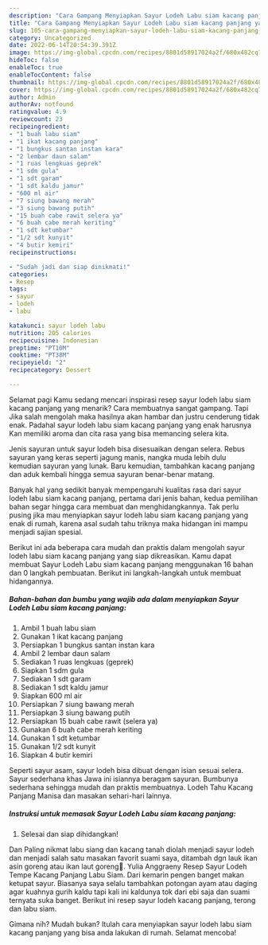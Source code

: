 ```yaml
---
description: "Cara Gampang Menyiapkan Sayur Lodeh Labu siam kacang panjang yang Enak}"
title: "Cara Gampang Menyiapkan Sayur Lodeh Labu siam kacang panjang yang Enak}"
slug: 105-cara-gampang-menyiapkan-sayur-lodeh-labu-siam-kacang-panjang-yang-enak
category: Uncategorized
date: 2022-06-14T20:54:39.391Z
image: https://img-global.cpcdn.com/recipes/8801d58917024a2f/680x482cq70/sayur-lodeh-labu-siam-kacang-panjang-foto-resep-utama.jpg
hideToc: false
enableToc: true
enableTocContent: false
thumbnail: https://img-global.cpcdn.com/recipes/8801d58917024a2f/680x482cq70/sayur-lodeh-labu-siam-kacang-panjang-foto-resep-utama.jpg
cover: https://img-global.cpcdn.com/recipes/8801d58917024a2f/680x482cq70/sayur-lodeh-labu-siam-kacang-panjang-foto-resep-utama.jpg
author: Admin
authorAv: notfound
ratingvalue: 4.9
reviewcount: 23
recipeingredient:
- "1 buah labu siam"
- "1 ikat kacang panjang"
- "1 bungkus santan instan kara"
- "2 lembar daun salam"
- "1 ruas lengkuas geprek"
- "1 sdm gula"
- "1 sdt garam"
- "1 sdt kaldu jamur"
- "600 ml air"
- "7 siung bawang merah"
- "3 siung bawang putih"
- "15 buah cabe rawit selera ya"
- "6 buah cabe merah keriting"
- "1 sdt ketumbar"
- "1/2 sdt kunyit"
- "4 butir kemiri"
recipeinstructions:

- "Sudah jadi dan siap dinikmati!"
categories:
- Resep
tags:
- sayur
- lodeh
- labu

katakunci: sayur lodeh labu 
nutrition: 205 calories
recipecuisine: Indonesian
preptime: "PT10M"
cooktime: "PT38M"
recipeyield: "2"
recipecategory: Dessert

---
```



Selamat pagi Kamu sedang mencari inspirasi resep sayur lodeh labu siam kacang panjang yang menarik? Cara membuatnya sangat gampang. Tapi Jika salah mengolah maka hasilnya akan hambar dan justru cenderung tidak enak. Padahal sayur lodeh labu siam kacang panjang yang enak harusnya Kan memiliki aroma dan cita rasa yang bisa memancing selera kita.


Jenis sayuran untuk sayur lodeh bisa disesuaikan dengan selera. Rebus sayuran yang keras seperti jagung manis, nangka muda lebih dulu kemudian sayuran yang lunak. Baru kemudian, tambahkan kacang panjang dan aduk kembali hingga semua sayuran benar-benar matang.

Banyak hal yang sedikit banyak mempengaruhi kualitas rasa dari sayur lodeh labu siam kacang panjang, pertama dari jenis bahan, kedua pemilihan bahan segar hingga cara membuat dan menghidangkannya. Tak perlu pusing jika mau menyiapkan sayur lodeh labu siam kacang panjang yang enak di rumah, karena asal sudah tahu triknya maka hidangan ini mampu menjadi sajian spesial.


Berikut ini ada beberapa cara mudah dan praktis dalam mengolah sayur lodeh labu siam kacang panjang yang siap dikreasikan. Kamu dapat membuat Sayur Lodeh Labu siam kacang panjang menggunakan 16 bahan dan 0 langkah pembuatan. Berikut ini langkah-langkah untuk membuat hidangannya.

<!--inarticleads1-->

##### Bahan-bahan dan bumbu yang wajib ada dalam menyiapkan Sayur Lodeh Labu siam kacang panjang:

1. Ambil 1 buah labu siam
1. Gunakan 1 ikat kacang panjang
1. Persiapkan 1 bungkus santan instan kara
1. Ambil 2 lembar daun salam
1. Sediakan 1 ruas lengkuas (geprek)
1. Siapkan 1 sdm gula
1. Sediakan 1 sdt garam
1. Sediakan 1 sdt kaldu jamur
1. Siapkan 600 ml air
1. Persiapkan 7 siung bawang merah
1. Persiapkan 3 siung bawang putih
1. Persiapkan 15 buah cabe rawit (selera ya)
1. Gunakan 6 buah cabe merah keriting
1. Gunakan 1 sdt ketumbar
1. Gunakan 1/2 sdt kunyit
1. Siapkan 4 butir kemiri


Seperti sayur asam, sayur lodeh bisa dibuat dengan isian sesuai selera. Sayur sederhana khas Jawa ini isiannya beragam sayuran. Bumbunya sederhana sehingga mudah dan praktis membuatnya. Lodeh Tahu Kacang Panjang Manisa dan masakan sehari-hari lainnya. 

<!--inarticleads2-->

##### Instruksi untuk memasak Sayur Lodeh Labu siam kacang panjang:


1. Selesai dan siap dihidangkan!

Dan Paling nikmat labu siang dan kacang tanah diolah menjadi sayur lodeh dan menjadi salah satu masakan favorit suami saya, ditambah dgn lauk ikan asin goreng atau ikan laut goreng🥰. Yulia Anggraeny Resep Sayur Lodeh Tempe Kacang Panjang Labu Siam. Dari kemarin pengen banget makan ketupat sayur. Biasanya saya selalu tambahkan potongan ayam atau daging agar kuahnya gurih kaldu tapi kali ini kaldunya tok dari ebi saja dan suami ternyata suka banget. Berikut ini resep sayur lodeh kacang panjang, terong dan labu siam. 

Gimana nih? Mudah bukan? Itulah cara menyiapkan sayur lodeh labu siam kacang panjang yang bisa anda lakukan di rumah. Selamat mencoba!
